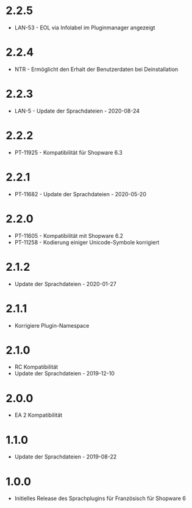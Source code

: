 # 2.2.5
- LAN-53 - EOL via Infolabel im Pluginmanager angezeigt

# 2.2.4
- NTR - Ermöglicht den Erhalt der Benutzerdaten bei Deinstallation

# 2.2.3
- LAN-5 - Update der Sprachdateien - 2020-08-24

# 2.2.2
- PT-11925 - Kompatibilität für Shopware 6.3

# 2.2.1
- PT-11682 - Update der Sprachdateien - 2020-05-20

# 2.2.0
- PT-11605 - Kompatibilität mit Shopware 6.2
- PT-11258 - Kodierung einiger Unicode-Symbole korrigiert

# 2.1.2
- Update der Sprachdateien - 2020-01-27

# 2.1.1
- Korrigiere Plugin-Namespace

# 2.1.0
- RC Kompatibilität
- Update der Sprachdateien - 2019-12-10

# 2.0.0
- EA 2 Kompatibilität

# 1.1.0
- Update der Sprachdateien - 2019-08-22

# 1.0.0
- Initielles Release des Sprachplugins für Französisch für Shopware 6
